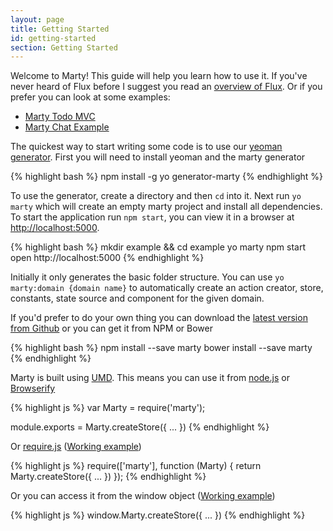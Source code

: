 ```yaml
---
layout: page
title: Getting Started
id: getting-started
section: Getting Started
---
```


Welcome to Marty! This guide will help you learn how to use it. If you've never heard of Flux before I suggest you read an [overview of Flux](/guides/flux). Or if you prefer you can look at some examples:

* [Marty Todo MVC](https://github.com/jhollingworth/marty-todo-mvc)
* [Marty Chat Example](https://github.com/jhollingworth/marty-chat-example)

The quickest way to start writing some code is to use our [yeoman generator](https://github.com/jhollingworth/generator-marty). First you will need to install yeoman and the marty generator

{% highlight bash %}
npm install -g yo generator-marty
{% endhighlight %}

To use the generator, create a directory and then <code>cd</code> into it. Next run <code>yo marty</code> which will create an empty marty project and install all dependencies. To start the application run <code>npm start</code>, you can view it in a browser at [http://localhost:5000](http://localhost:5000).

{% highlight bash %}
mkdir example && cd example
yo marty
npm start
open http://localhost:5000
{% endhighlight %}

Initially it only generates the basic folder structure. You can use <code>yo marty:domain {domain name}</code> to automatically create an action creator, store, constants, state source and component for the given domain.

If you'd prefer to do your own thing you can download the [latest version from Github](https://github.com/jhollingworth/marty/releases) or you can get it from NPM or Bower

{% highlight bash %}
npm install --save marty
bower install --save marty
{% endhighlight %}

Marty is built using [UMD](https://github.com/umdjs/umd). This means you can use it from [node.js](https://nodejs.org) or [Browserify](http://browserify.org)

{% highlight js %}
var Marty = require('marty');

module.exports = Marty.createStore({
  ...
})
{% endhighlight %}

Or [require.js](http://requirejs.org) ([Working example](https://github.com/jhollingworth/marty/tree/master/examples/requirejs))

{% highlight js %}
require(['marty'], function (Marty) {
  return Marty.createStore({
    ...
  })
});
{% endhighlight %}

Or you can access it from the window object ([Working example](https://github.com/jhollingworth/marty/tree/master/examples/window))

{% highlight js %}
window.Marty.createStore({
  ...
})
{% endhighlight %}

